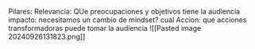 Pilares:
Relevancia: QUe preocupaciones y objetivos tiene la audiencia
impacto: necesitamos un cambio de mindset? cual
Accion: que acciones transformadoras puede tomar la audiencia
![[Pasted image 20240926131823.png]]
